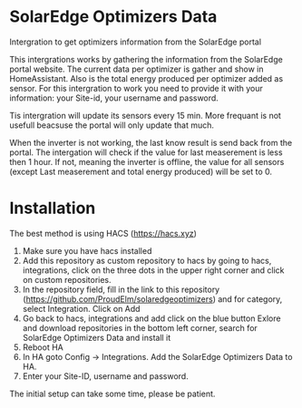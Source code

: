 # SolarEdge Optimizers Data
Intergration to get optimizers information from the SolarEdge portal

This intergrations works by gathering the information from the SolarEdge portal website. The current data per optimizer is gather and show in HomeAssistant. Also is the total energy produced per optimizer added as sensor.
For this intergration to work you need to provide it with your information: your Site-id, your username and password.

Tis intergration will update its sensors every 15 min. More frequant is not usefull beacsuse the portal will only update that much.

When the inverter is not working, the last know result is send back from the portal. The intergation will check if the value for last measerement is less then 1 hour. If not, meaning the inverter is offline, the value for all sensors (except Last measerement and total energy produced) will be set to 0. 

# Installation
The best method is using HACS (https://hacs.xyz)
1.  Make sure you have hacs installed
2.  Add this repository as custom repository to hacs by going to hacs, integrations, click on the three dots in the upper right corner and click on custom repositories.
3.  In the repository field, fill in the link to this repository (https://github.com/ProudElm/solaredgeoptimizers) and for category, select Integration. Click on Add
4.  Go back to hacs, integrations and add click on the blue button Exlore and download repositories in the bottom left corner, search for SolarEdge Optimizers Data and install it
5.  Reboot HA
6.  In HA goto Config -> Integrations. Add the SolarEdge Optimizers Data to HA.
7.  Enter your Site-ID, username and password.

The initial setup can take some time, please be patient.
